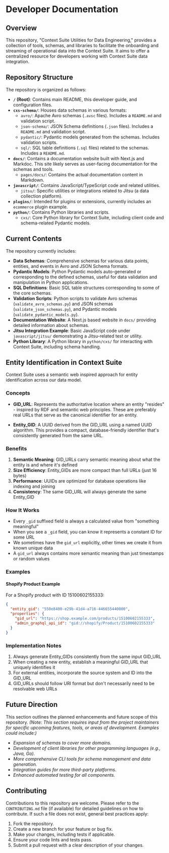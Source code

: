 # Developer Documentation

## Overview
This repository, "Context Suite Utilities for Data Engineering," provides a collection of tools, schemas, and libraries to facilitate the onboarding and streaming of operational data into the Context Suite. It aims to offer a centralized resource for developers working with Context Suite data integration.

## Repository Structure
The repository is organized as follows:

- **`/` (Root)**: Contains main README, this developer guide, and configuration files.
- **`cxs-schema/`**: Houses data schemas in various formats:
    - `avro/`: Apache Avro schemas (`.avsc` files). Includes a `README.md` and validation script.
    - `json-schema/`: JSON Schema definitions (`.json` files). Includes a `README.md` and validation script.
    - `pydantic/`: Pydantic models generated from the schemas. Includes validation scripts.
    - `sql/`: SQL table definitions (`.sql` files) related to the schemas. Includes a `README.md`.
- **`docs/`**: Contains a documentation website built with Next.js and Markdoc. This site likely serves as user-facing documentation for the schemas and tools.
    - `pages/docs/`: Contains the actual documentation content in Markdown.
- **`javascript/`**: Contains JavaScript/TypeScript code and related utilities.
    - `jitsu/`: Specific utilities or integrations related to Jitsu (a data collection platform).
- **`plugins/`**: Intended for plugins or extensions, currently includes an `ecommerce` plugin example.
- **`python/`**: Contains Python libraries and scripts.
    - `cxs/`: Core Python library for Context Suite, including client code and schema-related Pydantic models.

## Current Contents
The repository currently includes:

- **Data Schemas**: Comprehensive schemas for various data points, entities, and events in Avro and JSON Schema formats.
- **Pydantic Models**: Python Pydantic models auto-generated or corresponding to the defined schemas, useful for data validation and manipulation in Python applications.
- **SQL Definitions**: Basic SQL table structures corresponding to some of the core schemas.
- **Validation Scripts**: Python scripts to validate Avro schemas (`validate_avro_schemas.py`) and JSON schemas (`validate_json_schemas.py`), and Pydantic models (`validate_pydantic_models.py`).
- **Documentation Website**: A Next.js based website in `docs/` providing detailed information about schemas.
- **Jitsu Integration Example**: Basic JavaScript code under `javascript/jitsu/` demonstrating a Jitsu-related test or utility.
- **Python Library**: A Python library in `python/cxs/` for interacting with Context Suite, including schema handling.

## Entity Identification in Context Suite

Context Suite uses a semantic web inspired approach for entity identification across our data model.

### Concepts

- **GID_URL**: Represents the authoritative location where an entity "resides" - inspired by RDF and semantic web principles. These are preferably real URLs that serve as the canonical identifier for an entity.

- **Entity_GID**: A UUID derived from the GID_URL using a named UUID algorithm. This provides a compact, database-friendly identifier that's consistently generated from the same URL.

### Benefits

1. **Semantic Meaning**: GID_URLs carry semantic meaning about what the entity is and where it's defined
2. **Size Efficiency**: Entity_GIDs are more compact than full URLs (just 16 bytes)
3. **Performance**: UUIDs are optimized for database operations like indexing and joining
4. **Consistency**: The same GID_URL will always generate the same Entity_GID

### How It Works

- Every `_gid` suffixed field is always a calculated value from "something meaningful"
- When you see a `_gid` field, you can know it represents a constant ID for some URL
- We sometimes have the `gid_url` explicitly, other times we create it from known unique data
- A `gid_url` always contains more semantic meaning than just timestamps or random values

### Examples

#### Shopify Product Example

For a Shopify product with ID 15100602155333:

```json
{
  "entity_gid": "550e8400-e29b-41d4-a716-446655440000", 
  "properties": {
    "gid_url": "https://shop.example.com/products/15100602155333",
    "admin_graphql_api_id": "gid://shopify/Product/15100602155333"
  }
}
```

### Implementation Notes

1. Always generate Entity_GIDs consistently from the same input GID_URL
2. When creating a new entity, establish a meaningful GID_URL that uniquely identifies it
3. For external entities, incorporate the source system and ID into the GID_URL
4. GID_URLs should follow URI format but don't necessarily need to be resolvable web URLs

## Future Direction
This section outlines the planned enhancements and future scope of this repository.
*(Note: This section requires input from the project maintainers for specific upcoming features, tools, or areas of development. Examples could include:)*
- *Expansion of schemas to cover more domains.*
- *Development of client libraries for other programming languages (e.g., Java, Go).*
- *More comprehensive CLI tools for schema management and data generation.*
- *Integration guides for more third-party platforms.*
- *Enhanced automated testing for all components.*

## Contributing
Contributions to this repository are welcome. Please refer to the `CONTRIBUTING.md` file (if available) for detailed guidelines on how to contribute. If such a file does not exist, general best practices apply:
1. Fork the repository.
2. Create a new branch for your feature or bug fix.
3. Make your changes, including tests if applicable.
4. Ensure your code lints and tests pass.
5. Submit a pull request with a clear description of your changes.
